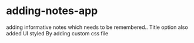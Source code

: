 # adding-notes-app
adding informative notes which needs to be remembered..
Title option also added 
UI styled By adding custom css file

